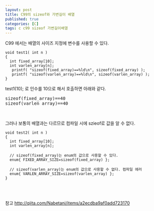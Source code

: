 ```yaml
---
layout: post
title: C99의 sizeof와 가변길이 배열
published: true
categories: [C]
tags: c c99 sizeof 가변길이배열
---
```

C99 에서는 배열의 사이즈 지정에 변수를 사용할 수 있다.  
  
```
void test1( int n )
{
  int fixed_array[10];
  int varlen_array[n];
   printf( "sizeof(fixed_array)==%ld\n", sizeof(fixed_array) );
   printf( "sizeof(varlen_array)==%ld\n", sizeof(varlen_array) ); 
}
```  
  
test1(10); 로 인수를 10으로 해서 호출하면 아래와 같다.  

<pre>
sizeof(fixed_array)==40
sizeof(varlen_array)==40
</pre>  
  
<br>
  
그러나 보통의 배열과는 다르므로 컴파일 시에 szieof로 값을 알 수 없다.  
```
void test2( int n )
{
  int fixed_array[10];
  int varlen_array[n];

  // sizeof(fixed_array)는 enum의 값으로 사용할 수 있다.
  enum{ FIXED_ARRAY_SIZE=sizeof(fixed_array) };

  // sizeof(varlen_array)는 enum의 값으로 사용할 수 없다. 컴파일 에러
  enum{ VARLEN_ARRAY_SIZE=sizeof(varlen_array) };
}
```
  
   
  
<br> 
<br>  
  
참고 http://qiita.com/Nabetani/items/a2ecdba9af0add723170
